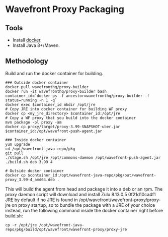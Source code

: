 Wavefront Proxy Packaging
=========================

Tools
-----
* Install [docker](https://www.docker.com/).
* Install Java 8+/Maven.

Methodology
-----------
Build and run the docker container for building.

    ### Outside docker container
    docker pull wavefronthq/proxy-builder
    docker run -it wavefronthq/proxy-builder bash
    container_id=`docker ps -f ancestor=wavefronthq/proxy-builder -f status=running -n 1 -q`
    docker exec $container_id mkdir /opt/jre
    # Copy JRE into docker container for building WF proxy
    docker cp <my_jre_directory> $container_id:/opt/jre
    # Copy a WF proxy that you build into the docker container
    mvn package -pl proxy -am
    docker cp proxy/target/proxy-3.99-SNAPSHOT-uber.jar $container_id:/opt/wavefront-push-agent.jar

    ### Inside docker container
    yum upgrade
    cd /opt/wavefront-java-repo/pkg
    git pull
    ./stage.sh /opt/jre /opt/commons-daemon /opt/wavefront-push-agent.jar
    ./build.sh deb 3.99 4

    # Outside docker container
    docker cp $container_id:/opt/wavefront-java-repo/pkg/out/wavefront-proxy_3.99-4_amd64.deb .

This will build the agent from head and package it into a deb or an rpm. The proxy daemon script will download and install Zulu 8.13.0.5 0f21d10ca4f1 JRE by default if no JRE is found in /opt/wavefront/wavefront-proxy/proxy-jre on proxy startup, so to bundle the package with a JRE of your choice instead, run the following command inside the docker container right before build.sh:

    cp -r /opt/jre /opt/wavefront-java-repo/pkg/build/opt/wavefront/wavefront-proxy/proxy-jre

